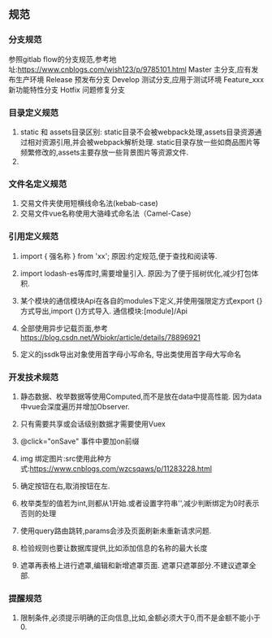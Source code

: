## 规范

### 分支规范
参照gitlab flow的分支规范,参考地址:https://www.cnblogs.com/wish123/p/9785101.html
Master 主分支,应有发布生产环境
Release 预发布分支
Develop  测试分支,应用于测试环境
Feature_xxx  新功能特性分支
Hotfix   问题修复分支


### 目录定义规范
1. static 和 assets目录区别: static目录不会被webpack处理,assets目录资源通过相对资源引用,并会被webpack解析处理.
    static目录存放一些如商品图片等频繁修改的,assets主要存放一些背景图片等资源文件.
2. 

### 文件名定义规范
1. 交易文件夹使用短横线命名法(kebab-case)
2. 交易文件vue名称使用大骆峰式命名法（Camel-Case）


### 引用定义规范
1. import { 强名称 } from 'xx';
   原因:约定规范,便于查找和阅读等.
2. import lodash-es等库时,需要增量引入.
    原因:为了便于摇树优化,减少打包体积.
3. 某个模块的通信模块Api在各自的modules下定义,并使用强限定方式export {}方式导出,import {}方式导入.
   通信模块:[module]/Api
4. 全部使用异步记载页面,参考 https://blog.csdn.net/Wbiokr/article/details/78896921

5. 定义的jssdk导出对象使用首字母小写命名, 导出类使用首字母大写命名

### 开发技术规范

1. 静态数据、枚举数据等使用Computed,而不是放在data中提高性能.
   因为data中vue会深度遍历并增加Observer.
2. 只有需要共享或会话级别数据才需要使用Vuex

3. @click="onSave" 事件中要加on前缀

4. img 绑定图片:src使用此种方式:https://www.cnblogs.com/wzcsqaws/p/11283228.html

5. 确定按钮在右,取消按钮在左. 

6. 枚举类型的值若为int,则都从1开始.或者设置字符串'',减少判断绑定为0时表示否则的处理

7. 使用query路由跳转,params会涉及页面刷新未重新请求问题.

8. 检验规则也要让数据库提供,比如添加信息的名称的最大长度

9. 遮罩再表格上进行遮罩,编辑和新增遮罩页面. 遮罩只遮罩部分.不建议遮罩全部.

### 提醒规范
1. 限制条件,必须提示明确的正向信息,比如,金额必须大于0,而不是金额不能小于0.
